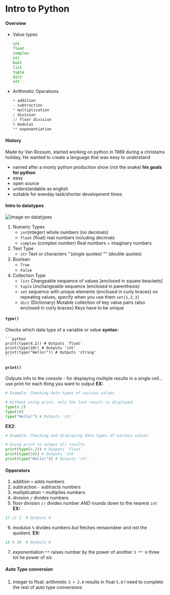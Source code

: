 # Intro to Python
#### Overview
- Value types
    ```python
    int
    float
    complex
    str
    bool
    list
    tuple
    dict
    set
    ```
- Arithmetic Operations
    ```python
    + addition
    - subtraction
    * multiplication
    / division
    // floor division
    % modulus
    ** exponentiation
    ```
#### History
Made by Van Rossum, started working on python in 1989 during a christams holiday, He wanted to create a language that was easy to understand
- named after a monty python production show (not the snake)
**his goals for python**
- easy
- open source
- understandable as english
- suitable for everday task/shorter development times
#### Intro to datatypes
![Image on datatypes](https://codingtemple.notion.site/image/https%3A%2F%2Fmiro.medium.com%2Fv2%2Fresize%3Afit%3A1400%2F1*QfI8H_8HplGa1v9IrrWjBA.png?table=block&id=4ea28230-97ce-44e3-a4bf-6eac2a0055da&spaceId=833abfe9-9ed0-4d7c-9473-f1ece2104e38&width=2000&userId=&cache=v2)
1. Numeric Types
    - `int`(integer) whole numbers (no decimals)
    - `float` (float) real numbers including decimals
    - `complex` (complex number) Real numbers + imaginary numbers
2. Text Type
    - `str` Text or characters ''(single quotes) "" (double quotes)
3. Boolean
    - `True`
    - `False`
4. Collection Type
    - `list` Changeable sequence of values [enclosed in square beackets] 
    - `tuple` Unchangeable sequence (enclosed in parenthesis)
    - `set` sequence with unique elements {enclosed in curly braces} no repeating values, specify when you use them `set{1,2,3}`
    - `dict` (Dictionary) Mutable collection of key value pairs {also enclosed in curly braces} Keys have to be unique
#### `type()`
Checks which data type of a variable or value
**syntax:**

    ```python
    print(type(4.2)) # Outputs 'float'
    print(type(10)) # Outputs 'int'
    print(type("Hello!")) # Outputs 'string'
    ```
#### `print()`
Outputs info to the console
    - for displaying multiple results in a single cell... use print for each thing you want to output
**EX:**
```python
# Example: Checking data types of various values

# Without using print, only the last result is displayed
type(4.2)
type(10)
type("Hello!") # Outputs 'str'
```
**EX2:**
```python
# Example: Checking and displaying data types of various values

# Using print to output all results
print(type(4.2)) # Outputs 'float'
print(type(10)) # Outputs 'int'
print(type("Hello!")) # Outputs 'str'
```
#### Opperators
1. addition `+` adds numbers
2. subtraction `-` subtracts numbers
3. multiplication `*` multiplies numbers
4. division `/` divides numbers
5. floor division `//` divides number *AND* rounds down to the nearest `int`
**EX:**
```python
17 // 2  # Outputs 8
```
6. modulus `%` divides numbers *but* fetches remaondeer and not the quotient.
**EX:**
```python
18 % 10  # Outputs 8
```
7. exponentiation `**` raises number by the power of another ` 3 ** 6 ` three tot he power of six
##### Auto Type conversion
1. integer to float: arithmetic
    `3 + 2.0` results in float `5.0`
I need to complete the rest of auto type conversions